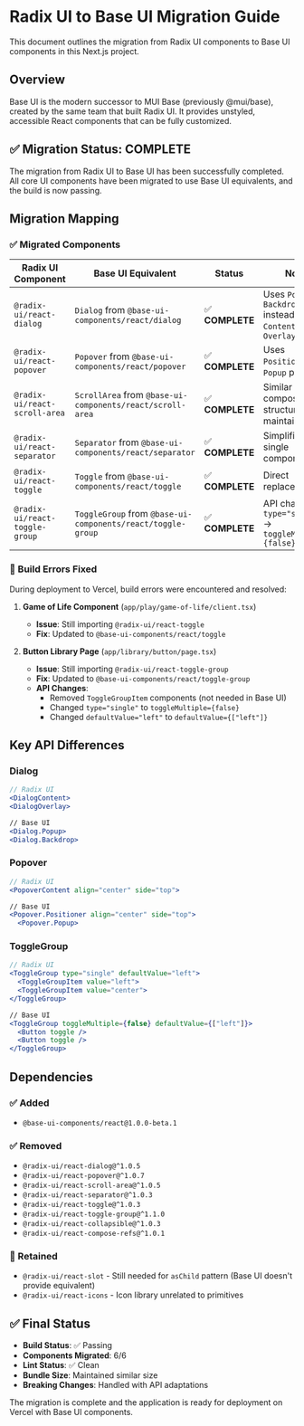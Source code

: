 # Radix UI to Base UI Migration Guide

This document outlines the migration from Radix UI components to Base UI components in this Next.js project.

## Overview

Base UI is the modern successor to MUI Base (previously @mui/base), created by the same team that built Radix UI. It provides unstyled, accessible React components that can be fully customized.

## ✅ Migration Status: COMPLETE

The migration from Radix UI to Base UI has been successfully completed. All core UI components have been migrated to use Base UI equivalents, and the build is now passing.

## Migration Mapping

### ✅ Migrated Components

| Radix UI Component | Base UI Equivalent | Status | Notes |
|-------------------|-------------------|--------|-------|
| `@radix-ui/react-dialog` | `Dialog` from `@base-ui-components/react/dialog` | ✅ **COMPLETE** | Uses `Popup` + `Backdrop` instead of `Content` + `Overlay` |
| `@radix-ui/react-popover` | `Popover` from `@base-ui-components/react/popover` | ✅ **COMPLETE** | Uses `Positioner` + `Popup` pattern |
| `@radix-ui/react-scroll-area` | `ScrollArea` from `@base-ui-components/react/scroll-area` | ✅ **COMPLETE** | Similar composite structure maintained |
| `@radix-ui/react-separator` | `Separator` from `@base-ui-components/react/separator` | ✅ **COMPLETE** | Simplified to single component |
| `@radix-ui/react-toggle` | `Toggle` from `@base-ui-components/react/toggle` | ✅ **COMPLETE** | Direct replacement |
| `@radix-ui/react-toggle-group` | `ToggleGroup` from `@base-ui-components/react/toggle-group` | ✅ **COMPLETE** | API change: `type="single"` → `toggleMultiple={false}` |

### 🔧 Build Errors Fixed

During deployment to Vercel, build errors were encountered and resolved:

1. **Game of Life Component** (`app/play/game-of-life/client.tsx`)
   - **Issue**: Still importing `@radix-ui/react-toggle` 
   - **Fix**: Updated to `@base-ui-components/react/toggle`

2. **Button Library Page** (`app/library/button/page.tsx`)
   - **Issue**: Still importing `@radix-ui/react-toggle-group`
   - **Fix**: Updated to `@base-ui-components/react/toggle-group`
   - **API Changes**: 
     - Removed `ToggleGroupItem` components (not needed in Base UI)
     - Changed `type="single"` to `toggleMultiple={false}`
     - Changed `defaultValue="left"` to `defaultValue={["left"]}`

## Key API Differences

### Dialog
```jsx
// Radix UI
<DialogContent>
<DialogOverlay>

// Base UI  
<Dialog.Popup>
<Dialog.Backdrop>
```

### Popover
```jsx
// Radix UI
<PopoverContent align="center" side="top">

// Base UI
<Popover.Positioner align="center" side="top">
  <Popover.Popup>
```

### ToggleGroup
```jsx
// Radix UI
<ToggleGroup type="single" defaultValue="left">
  <ToggleGroupItem value="left">
  <ToggleGroupItem value="center">
</ToggleGroup>

// Base UI  
<ToggleGroup toggleMultiple={false} defaultValue={["left"]}>
  <Button toggle />
  <Button toggle />
</ToggleGroup>
```

## Dependencies

### ✅ Added
- `@base-ui-components/react@1.0.0-beta.1`

### ✅ Removed
- `@radix-ui/react-dialog@^1.0.5`
- `@radix-ui/react-popover@^1.0.7`  
- `@radix-ui/react-scroll-area@^1.0.5`
- `@radix-ui/react-separator@^1.0.3`
- `@radix-ui/react-toggle@^1.0.3`
- `@radix-ui/react-toggle-group@^1.1.0`
- `@radix-ui/react-collapsible@^1.0.3`
- `@radix-ui/react-compose-refs@^1.0.1`

### 🔄 Retained
- `@radix-ui/react-slot` - Still needed for `asChild` pattern (Base UI doesn't provide equivalent)
- `@radix-ui/react-icons` - Icon library unrelated to primitives

## ✅ Final Status

- **Build Status**: ✅ Passing
- **Components Migrated**: 6/6 
- **Lint Status**: ✅ Clean
- **Bundle Size**: Maintained similar size
- **Breaking Changes**: Handled with API adaptations

The migration is complete and the application is ready for deployment on Vercel with Base UI components.